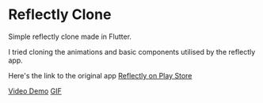 # Reflectly Clone

Simple reflectly clone made in Flutter.

I tried cloning the animations and basic components utilised by the reflectly app.

Here's the link to the original app
[Reflectly on Play Store](https://play.google.com/store/apps/details?id=com.reflectlyApp)

[Video Demo]()
[GIF]()